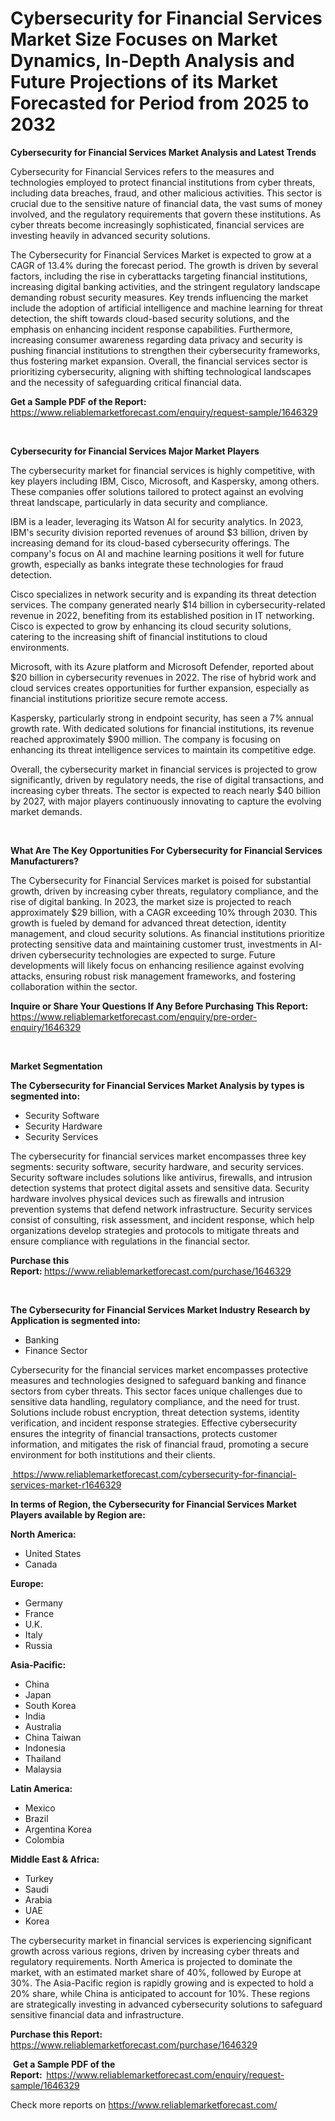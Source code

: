 <p><h1>Cybersecurity for Financial Services Market Size Focuses on Market Dynamics, In-Depth Analysis and Future Projections of its Market Forecasted for Period from 2025 to 2032</h1></p><p><strong>Cybersecurity for Financial Services Market Analysis and Latest Trends</strong></p>
<p><p>Cybersecurity for Financial Services refers to the measures and technologies employed to protect financial institutions from cyber threats, including data breaches, fraud, and other malicious activities. This sector is crucial due to the sensitive nature of financial data, the vast sums of money involved, and the regulatory requirements that govern these institutions. As cyber threats become increasingly sophisticated, financial services are investing heavily in advanced security solutions.</p><p>The Cybersecurity for Financial Services Market is expected to grow at a CAGR of 13.4% during the forecast period. The growth is driven by several factors, including the rise in cyberattacks targeting financial institutions, increasing digital banking activities, and the stringent regulatory landscape demanding robust security measures. Key trends influencing the market include the adoption of artificial intelligence and machine learning for threat detection, the shift towards cloud-based security solutions, and the emphasis on enhancing incident response capabilities. Furthermore, increasing consumer awareness regarding data privacy and security is pushing financial institutions to strengthen their cybersecurity frameworks, thus fostering market expansion. Overall, the financial services sector is prioritizing cybersecurity, aligning with shifting technological landscapes and the necessity of safeguarding critical financial data.</p></p>
<p><strong>Get a Sample PDF of the Report:&nbsp;</strong> <a href="https://www.reliablemarketforecast.com/enquiry/request-sample/1646329?utm_campaign=3216&utm_medium=2&utm_source=Github&utm_content=ia&utm_term=11032025&utm_id=cybersecurity-for-financial-services">https://www.reliablemarketforecast.com/enquiry/request-sample/1646329</a></p>
<p>&nbsp;</p>
<p><strong>Cybersecurity for Financial Services Major Market Players</strong></p>
<p><p>The cybersecurity market for financial services is highly competitive, with key players including IBM, Cisco, Microsoft, and Kaspersky, among others. These companies offer solutions tailored to protect against an evolving threat landscape, particularly in data security and compliance.</p><p>IBM is a leader, leveraging its Watson AI for security analytics. In 2023, IBM's security division reported revenues of around $3 billion, driven by increasing demand for its cloud-based cybersecurity offerings. The company's focus on AI and machine learning positions it well for future growth, especially as banks integrate these technologies for fraud detection.</p><p>Cisco specializes in network security and is expanding its threat detection services. The company generated nearly $14 billion in cybersecurity-related revenue in 2022, benefiting from its established position in IT networking. Cisco is expected to grow by enhancing its cloud security solutions, catering to the increasing shift of financial institutions to cloud environments.</p><p>Microsoft, with its Azure platform and Microsoft Defender, reported about $20 billion in cybersecurity revenues in 2022. The rise of hybrid work and cloud services creates opportunities for further expansion, especially as financial institutions prioritize secure remote access.</p><p>Kaspersky, particularly strong in endpoint security, has seen a 7% annual growth rate. With dedicated solutions for financial institutions, its revenue reached approximately $900 million. The company is focusing on enhancing its threat intelligence services to maintain its competitive edge.</p><p>Overall, the cybersecurity market in financial services is projected to grow significantly, driven by regulatory needs, the rise of digital transactions, and increasing cyber threats. The sector is expected to reach nearly $40 billion by 2027, with major players continuously innovating to capture the evolving market demands.</p></p>
<p>&nbsp;</p>
<p><strong>What Are The Key Opportunities For Cybersecurity for Financial Services Manufacturers?</strong></p>
<p><p>The Cybersecurity for Financial Services market is poised for substantial growth, driven by increasing cyber threats, regulatory compliance, and the rise of digital banking. In 2023, the market size is projected to reach approximately $29 billion, with a CAGR exceeding 10% through 2030. This growth is fueled by demand for advanced threat detection, identity management, and cloud security solutions. As financial institutions prioritize protecting sensitive data and maintaining customer trust, investments in AI-driven cybersecurity technologies are expected to surge. Future developments will likely focus on enhancing resilience against evolving attacks, ensuring robust risk management frameworks, and fostering collaboration within the sector.</p></p>
<p><strong>Inquire or Share Your Questions If Any Before Purchasing This Report:</strong> <a href="https://www.reliablemarketforecast.com/enquiry/pre-order-enquiry/1646329?utm_campaign=3216&utm_medium=2&utm_source=Github&utm_content=ia&utm_term=11032025&utm_id=cybersecurity-for-financial-services">https://www.reliablemarketforecast.com/enquiry/pre-order-enquiry/1646329</a></p>
<p>&nbsp;</p>
<p><strong>Market Segmentation</strong></p>
<p><strong>The Cybersecurity for Financial Services Market Analysis by types is segmented into:</strong></p>
<p><ul><li>Security Software</li><li>Security Hardware</li><li>Security Services</li></ul></p>
<p><p>The cybersecurity for financial services market encompasses three key segments: security software, security hardware, and security services. Security software includes solutions like antivirus, firewalls, and intrusion detection systems that protect digital assets and sensitive data. Security hardware involves physical devices such as firewalls and intrusion prevention systems that defend network infrastructure. Security services consist of consulting, risk assessment, and incident response, which help organizations develop strategies and protocols to mitigate threats and ensure compliance with regulations in the financial sector.</p></p>
<p><strong>Purchase this Report:&nbsp;</strong><a href="https://www.reliablemarketforecast.com/purchase/1646329?utm_campaign=3216&utm_medium=2&utm_source=Github&utm_content=ia&utm_term=11032025&utm_id=cybersecurity-for-financial-services">https://www.reliablemarketforecast.com/purchase/1646329</a></p>
<p>&nbsp;</p>
<p><strong>The Cybersecurity for Financial Services Market Industry Research by Application is segmented into:</strong></p>
<p><ul><li>Banking</li><li>Finance Sector</li></ul></p>
<p><p>Cybersecurity for the financial services market encompasses protective measures and technologies designed to safeguard banking and finance sectors from cyber threats. This sector faces unique challenges due to sensitive data handling, regulatory compliance, and the need for trust. Solutions include robust encryption, threat detection systems, identity verification, and incident response strategies. Effective cybersecurity ensures the integrity of financial transactions, protects customer information, and mitigates the risk of financial fraud, promoting a secure environment for both institutions and their clients.</p></p>
<p><a href="https://www.reliablemarketforecast.com/cybersecurity-for-financial-services-market-r1646329?utm_campaign=3216&utm_medium=2&utm_source=Github&utm_content=ia&utm_term=11032025&utm_id=cybersecurity-for-financial-services">&nbsp;https://www.reliablemarketforecast.com/cybersecurity-for-financial-services-market-r1646329</a></p>
<p><strong>In terms of Region, the Cybersecurity for Financial Services Market Players available by Region are:</strong></p>
<p>
    <p> <strong> North America: </strong>
        <ul>
            <li>United States</li>
            <li>Canada</li>
        </ul>
        </p> 
    <p> <strong> Europe: </strong>
        <ul>
            <li>Germany</li>
            <li>France</li>
            <li>U.K.</li>
            <li>Italy</li>
            <li>Russia</li>
        </ul>
        </p> 
    <p> <strong> Asia-Pacific: </strong>
        <ul>
            <li>China</li>
            <li>Japan</li>
            <li>South Korea</li>
            <li>India</li>
            <li>Australia</li>
            <li>China Taiwan</li>
            <li>Indonesia</li>
            <li>Thailand</li>
            <li>Malaysia</li>
        </ul>
        </p> 
    <p> <strong> Latin America: </strong>
        <ul>
            <li>Mexico</li>
            <li>Brazil</li>
            <li>Argentina Korea</li>
            <li>Colombia</li>
        </ul>
        </p> 
    <p> <strong> Middle East & Africa: </strong>
        <ul>
            <li>Turkey</li>
            <li>Saudi</li>
            <li>Arabia</li>
            <li>UAE</li>
            <li>Korea</li>
        </ul>
    </p>
    </p>
<p><p>The cybersecurity market in financial services is experiencing significant growth across various regions, driven by increasing cyber threats and regulatory requirements. North America is projected to dominate the market, with an estimated market share of 40%, followed by Europe at 30%. The Asia-Pacific region is rapidly growing and is expected to hold a 20% share, while China is anticipated to account for 10%. These regions are strategically investing in advanced cybersecurity solutions to safeguard sensitive financial data and infrastructure.</p></p>
<p><strong>Purchase this Report: </strong><a href="https://www.reliablemarketforecast.com/purchase/1646329?utm_campaign=3216&utm_medium=2&utm_source=Github&utm_content=ia&utm_term=11032025&utm_id=cybersecurity-for-financial-services">https://www.reliablemarketforecast.com/purchase/1646329</a></p>
<p>&nbsp;<strong>Get a Sample PDF of the Report:&nbsp;&nbsp;</strong><a href="https://www.reliablemarketforecast.com/enquiry/request-sample/1646329?utm_campaign=3216&utm_medium=2&utm_source=Github&utm_content=ia&utm_term=11032025&utm_id=cybersecurity-for-financial-services">https://www.reliablemarketforecast.com/enquiry/request-sample/1646329</a></p>
<p><strong></strong></p>
<p>Check more reports on <a href="https://www.reliablemarketforecast.com/?utm_campaign=3216&utm_medium=2&utm_source=Github&utm_content=ia&utm_term=11032025&utm_id=cybersecurity-for-financial-services">https://www.reliablemarketforecast.com/</a></p>